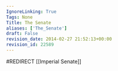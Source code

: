 ```yaml
---
IgnoreLinking: True
Tags: None
Title: The Senate
aliases: ['The_Senate']
draft: False
revision_date: 2014-02-27 21:52:13+00:00
revision_id: 22589
---
```


#REDIRECT [[Imperial Senate]]
